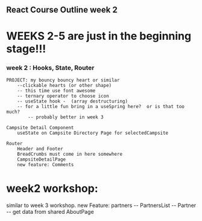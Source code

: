 ## React Course Outline week 2

# WEEKS 2-5 are just in the beginning stage!!!

### week 2 : Hooks, State, Router

    PROJECT: my bouncy bouncy heart or similar
        --clickable hearts (or other shape)
        -- this time use font awesome
        -- ternary operator to choose icon
        -- useState hook -  (array destructuring)
        -- for a little fun bring in a useSpring here?  or is that too much?
            -- probably better in week 3

    Campsite Detail Component
        useState on Campsite Directory Page for selectedCampsite

    Router
        Header and Footer
        BreadCrumbs must come in here somewhere
        CampsiteDetailPage
        new feature: Comments

# week2 workshop:

similar to week 3 workshop.
new Feature: partners
-- PartnersList
-- Partner
-- get data from shared
AboutPage
